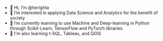 - 👋 Hi, I’m @twrighta
- 👀 I’m interested in applying Data Science and Analytics for the benefit of society
- 🌱 I’m currently learning to use Machine and Deep-learning in Python through Scikit-Learn, TensorFlow and PyTorch libraries.
- 🌱 I'm also learning t-SQL, Tableau, and QGIS

<!---
twrighta/twrighta is a ✨ special ✨ repository because its `README.md` (this file) appears on your GitHub profile.
You can click the Preview link to take a look at your changes.
--->
